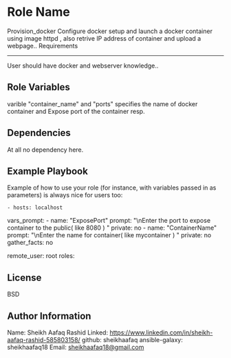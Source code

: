 Role Name
=========

Provision_docker
Configure docker setup and launch a docker container using image httpd , also retrive IP address of container and upload a webpage..
Requirements

-----------

User should have docker and webserver knowledge..

Role Variables
--------------

varible "container_name" and "ports" specifies the name of docker container and Expose port of the container resp.

Dependencies
------------

At all no dependency here. 

Example Playbook
----------------

 Example of how to use your role (for instance, with variables passed in as parameters) is always nice for users too:

    - hosts: localhost
  vars_prompt:
          - name: "ExposePort"
            prompt: "\nEnter the port to expose container to the public( like 8080 ) "
            private: no
          - name: "ContainerName"
            prompt: "\nEnter the name for container( like mycontainer ) "
            private: no
  gather_facts: no

  remote_user: root
  roles:


License
-------

BSD

Author Information
------------------

Name: Sheikh Aafaq Rashid 
Linked: https://www.linkedin.com/in/sheikh-aafaq-rashid-585803158/
github: sheikhaafaq
ansible-galaxy: sheikhaafaq18
Email: sheikhaafaq18@gmail.com

